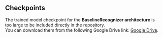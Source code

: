 ## Checkpoints

The trained model checkpoint for the **BaselineRecognizer architecture** is too large to be included directly in the repository.  
You can download them from the following Google Drive link: [Google Drive]().

